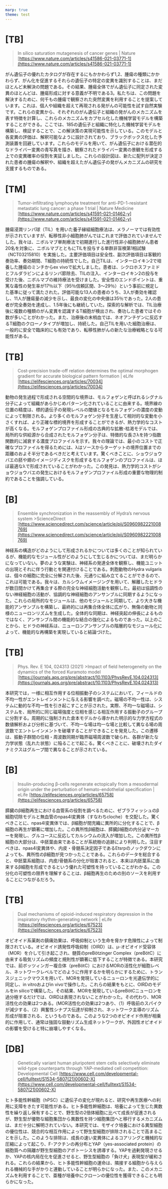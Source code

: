 ```yaml
---
marp: true
theme: test
---
```

<!--
headingDivider: 1
backgroundColor: white
header: header
footer: 

paginate: true
color:
class:
-->

# [TB]

>In silico saturation mutagenesis of cancer genes | Nature
[https://www.nature.com/articles/s41586-021-03771-1](https://www.nature.com/articles/s41586-021-03771-1)

がん遺伝子の優れたカタログが存在するにもかかわらず1,2、腫瘍の種類にかかわらず、がん化を促進するそれらの遺伝子の特定の変異を識別することは、まだほとんど未解決の問題である。その結果、腫瘍全体でがん遺伝子に同定された変異のほとんどは、腫瘍形成に対する意義が不明である3。私たちは、この問題を解決するために、何千もの腫瘍で観察された突然変異を利用することを提案しています。これは、個人や組織を超えて再現される発がんの可能性を試す自然実験です。これらの変異から、それぞれのがん遺伝子と組織の発がんのメカニズムを表す特徴を計算し、これらのメカニズムをカプセル化した機械学習モデルを構築することができる。ここでは、185の遺伝子と組織に特化した機械学習モデルを構築し、検証することで、この解決策の実現可能性を示している。このモデルと各変異の評価は、解釈可能なように設計されており、ブラックボックス化した予測装置を回避しています。これらのモデルを用いて、がん遺伝子における潜在的なドライバー変異の青写真を描き、観察されたドライバー変異の景観を形成する上での変異確率の役割を実証しました。これらの設計図は、新たに配列が決定された患者の腫瘍の解釈や、組織を超えたがん遺伝子の発がんメカニズムの研究を支援するものである。

# [TM]

>Tumor-infiltrating lymphocyte treatment for anti-PD-1-resistant metastatic lung cancer: a phase 1 trial | Nature Medicine
[https://www.nature.com/articles/s41591-021-01462-y](https://www.nature.com/articles/s41591-021-01462-y)

腫瘍浸潤リンパ球（TIL）を用いた養子縁組細胞療法は、メラノーマでは有効性が示されていますが、転移性非小細胞肺がんではこれまで評価されていませんでした。我々は、ニボルマブ単剤療法で初期進行した進行性非小細胞肺がん患者20名を対象に、ニボルマブとともにTILを投与する単群非盲検第1相試験（NCT03215810）を実施した。主要評価項目は安全性、副次評価項目は客観的奏効率、奏効期間、T細胞の持続性でした。自己TILは、インターロイキン2で培養した腫瘍のミンチからex vivoで拡大しました。患者は、シクロホスファミドとフルダラビンによるリンパ節除去、TILの注入、インターロイキン2の投与を受けた後、ニボルマブの維持療法を受けました。安全性のエンドポイントは、重篤な毒性の発生率が17％以下（95％信頼区間、3～29％）という事前に規定した基準に従って満たされた。評価可能な13人の患者のうち、3人が奏効を確認し、11人が腫瘍量の減少を示し、最良の変化の中央値は35％であった。2人の患者が完全奏効を達成し、1.5年後にも継続していた。探索的な解析では、TIL治療後に複数の種類のがん変異を認識するT細胞が検出され、奏功した患者ではその数が多いことがわかった。また、治療後の末梢血では、ネオアンチゲンに反応するT細胞のクローノタイプが増加し、持続した。自己TILを用いた細胞治療は、一般的に安全で臨床的にも有効であり、転移性肺がんの新たな治療戦略となる可能性がある。

# [TB]

>Cost-precision trade-off relation determines the optimal morphogen gradient for accurate biological pattern formation | eLife
[https://elifesciences.org/articles/70034](https://elifesciences.org/articles/70034)

動物の発生過程で形成される空間的な境界は、モルフォゲンと呼ばれるシグナル分子によって組織があらかじめパターン化されていることに由来する。境界線の位置の精度は、標的遺伝子の発現レベルの閾値となるモルフォゲンの濃度の変動によって制限される。より多くのモルフォゲン分子を生産して相対的な変動を小さくすれば、より正確な標的境界を形成することができるが、熱力学的なコストが高くなる。モルフォゲンプロファイル形成の古典的な拡散-枯渇モデルでは、局所的な供給源から合成されたモルフォゲン分子は、特徴的な長さλを持つ指数関数的に減衰する濃度プロファイルを示す。我々の理論では、最小のコストで正確なプロファイルを得るためには、λはソースからターゲットの境界位置までの距離のおよそ半分であるべきだと考えています。驚くべきことに、ショウジョウバエの胚や翅のイメージディスクを形成するモルフォゲンのプロファイルは、ほぼ最適なλで形成されていることがわかった。この発見は、熱力学的コストがショウジョウバエの発生におけるモルフォゲンプロファイル形成の重要な物理的制約であることを強調している。

# [B]

>Ensemble synchronization in the reassembly of Hydra’s nervous system >ScienceDirect
[https://www.sciencedirect.com/science/article/pii/S0960982221008769](https://www.sciencedirect.com/science/article/pii/S0960982221008769)

神経系の構造がどのようにして形成されるかについては多くのことが知られているが、機能的なモジュール性がどのようにして生じるかについては、まだ明らかになっていない。夢のような実験は、神経系の発達全体を観察し、機能ユニットの出現とそれに伴う行動とを関連付けることである。刺胞動物のHydra vulgarisは、個々の細胞に完全に分解された後、元通りに組み立てることができるので、これは可能である。我々は、カルシウムイメージングを用いて、解離したヒドラが数日間かけて再集合する際の完全な神経細胞活動を観察した。最初は協調性のない神経細胞の活動が、協調的な神経細胞のアンサンブルに同期するようになった。これらの局所的なモジュールは、他のモジュールと同期して、より大きな機能的アンサンブルを構築し、最終的には再集合体全体に広がり、無傷の動物と同様のニューロンリズムを生成した。全体的な同期は、神経突起の伸長によるものではなく、アンサンブル間の機能的な結合の強化によるものであった。以上のことから、ヒドラの神経系は、ニューロンアンサンブルの階層的なモジュール化によって、機能的な再構築を実現していると結論づけた。

# [TB]

>Phys. Rev. E 104, 024313 (2021) >Impact of field heterogeneity on the dynamics of the forced Kuramoto model
[https://journals.aps.org/pre/abstract/10.1103/PhysRevE.104.024313](https://journals.aps.org/pre/abstract/10.1103/PhysRevE.104.024313)

本研究では，一様に相互作用する位相振動子のシステムにおいて，フィールドの不均一性がエントレインメントに与える影響を調べた。磁場の不均一性は、システムに動的な不均一性を引き起こすことが示された。実際、不均一な磁場は、システムを、局所的に同じ磁場強度と位相を感じる相互作用する振動子のグループに分割する。周期的に強制された倉本モデルから導かれた明示的な力学方程式の数値解析および分析に基づいて、不均一な場は均一な場と比較して異なる場の周波数でエントレインメントを破壊することができることを発見した。この遷移は、振動子群間の位相・周波数同期が臨界磁場周波数で破られ、各群が新たな力学状態（乱れた状態）に陥ることで起こる。驚くべきことに、破壊されたダイナミクスはグループ間で異なることが示されている。

# [B]

>Insulin-producing β-cells regenerate ectopically from a mesodermal origin under the perturbation of hemato-endothelial specification | eLife
[https://elifesciences.org/articles/65758](https://elifesciences.org/articles/65758)

膵臓のβ細胞再生における血管系の役割を調べるために、ゼブラフィッシュのβ細胞切除モデルと無血管のnpas4l変異体（すなわちcloche）を交配した。驚くべきことに、npas4l変異体では、β細胞が間充織に異所的に分化することで、β細胞の再生が顕著に増加した。この異所性β細胞は、膵臓β細胞の内分泌マーカーを発現し、グルコースに反応してカルシウムの流入が増加した。この異所性β細胞の大部分は、中胚葉由来であることが系統樹の追跡により判明した。注目すべきは、npas4l変異体や、内皮・骨髄系決定因子であるEtsrpのノックダウンによっても、異所性のβ細胞が見つかったことである。これらのデータを総合すると、中胚葉系細胞は、内皮/骨髄系の分化が阻害されると、本来は内胚葉系に由来するβ細胞を形成できるという優れた可塑性を持っていることがわかる。この分化の可塑性の限界を理解することは、β細胞再生のための別のソースを利用することにつながるだろう。

# [TB]

>Dual mechanisms of opioid-induced respiratory depression in the inspiratory rhythm-generating network | eLife
[https://elifesciences.org/articles/67523](https://elifesciences.org/articles/67523)

オピオイド系薬剤の鎮痛効果は、呼吸抑制という生命を脅かす危険性によって制限されている。オピオイド誘発性呼吸抑制（OIRD）は、μ-オピオイド受容体（MOR）を介して引き起こされ、髄質のpreBötzinger Complex（preBötC）に由来する吸気リズムの頻度と規則性が顕著に低下することが特徴である。本研究では、前ボッツィンガー複合体（preBötC）におけるMORの活性化が細胞レベル、ネットワークレベルでどのように作用するかを明らかにするために、トランスジェニックマウスを用いて、MORを発現しているニューロンを光遺伝学的に同定し、in vitroおよびin vivoで操作した。これらの結果をもとに、OIRDのモデルをin silicoで構築した。その結果、MORを発現しているpreBötCニューロンを過分極するだけでは、OIRDは表現されないことがわかった。その代わり、MOR活性化の効果は2つある。(MOR活性化の効果は2つあり、（1）呼吸前のスパイクが減少する、（2）興奮性シナプス伝達が抑制され、ネットワーク主導のリズム形成が阻害される、というものである。このような2つのオピオイド作用が相乗的に作用して、通常は強固な鼓動リズム生成ネットワークが、外因性オピオイドの影響を受けると特に崩壊しやすくなる。

# [DB]

>Genetically variant human pluripotent stem cells selectively eliminate wild-type counterparts through YAP-mediated cell competition: Developmental Cell
[https://www.cell.com/developmental-cell/fulltext/S1534-5807(21)00602-X](https://www.cell.com/developmental-cell/fulltext/S1534-5807(21)00602-X)

ヒト多能性幹細胞（hPSC）に遺伝子の変化が現れると、研究や再生医療への利用に支障をきたす可能性がある。ヒト多能性幹細胞は、培養によって生じた異数性を繰り返し保有することで、野生型の2倍体細胞に比べて成長が促進されるが、野生型が優勢な細胞集団から異数性を持つ細胞集団へと移行するメカニズムは、まだ十分に解明されていない。本研究では、モザイク培養における異型細胞の優位性は、競合的な相互作用によって野生型細胞が排除されることで高まることを示した。このような排除は、成長の速い変異体によるコアリングと機械的な圧縮によって起こり、F-アクチンの再分布とYAP（yes-associated protein）の細胞質への隔離が野生型細胞のアポトーシスを誘導する。YAPを過剰発現させるか、YAPの核内局在化を促進させると、野生型細胞の「負け犬」表現型が緩和される。これらの結果から、ヒト多能性幹細胞の運命は、隣接する細胞から与えられる機械的な手がかりと連動していることが明らかになった。また、このメカニズムを利用することで、亜種が培養中にクローンの優位性を獲得できることも明らかになった。